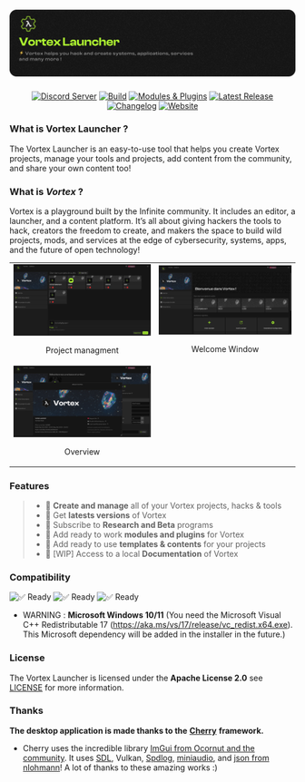 <a href="https://infinite.si">
  <h1 align="center">
    <picture>
      <source media="(prefers-color-scheme: dark)" srcset="./.github/imgs/main.png">
      <img src="./.github/imgs/main.png">
    </picture>
  </h1>
</a>

<div align="center">
  <a title="Discord Server" href="https://discord.gg/H2wptkecUg"><img alt="Discord Server" src="https://img.shields.io/discord/1095333825762046194?label=Discord&logo=Discord&logoColor=fff&style=for-the-badge"></a>
  <a title="'Build' workflow Status" href="https://img.shields.io/github/actions/workflow/status/infiniteHQ/VortexLauncher/build.yml"><img alt="Build" src="https://img.shields.io/github/actions/workflow/status/infiniteHQ/VortexLauncher/build.yml?longCache=true&style=for-the-badge&label=Build&logoColor=fff&logo=GitHub%20Actions&branch=main"></a>
  <a title="Modules & Plugins" href="#"><img alt="Modules & Plugins" src="https://img.shields.io/badge/Modules-Supported-brightgreen?logo=stackedit&logoColor=%23FFFFFF&style=for-the-badge"></a>
  <a title="Latest Release" href="https://github.com/infiniteHQ/VortexLauncher/releases/latest"><img alt="Latest Release" src="https://img.shields.io/github/v/release/infiniteHQ/VortexLauncher?style=for-the-badge&label=Release&logo=github"></a>
  <a title="Changelog" href="https://github.com/infiniteHQ/VortexLauncher/blob/main/CHANGELOG.md"><img alt="Changelog" src="https://img.shields.io/badge/Changelog-View-blue?style=for-the-badge&logo=readme&logoColor=white"></a>
  <a title="Website" href="https://vortex.infinite.si/"><img alt="Website" src="https://img.shields.io/badge/Website-Visit-blueviolet?style=for-the-badge&logo=firefox-browser&logoColor=white"></a>
</div>

### What is Vortex Launcher ?
The Vortex Launcher is an easy-to-use tool that helps you create Vortex projects, manage your tools and projects, add content from the community, and share your own content too!

### What is *Vortex* ?
Vortex is a playground built by the Infinite community. It includes an editor, a launcher, and a content platform. It’s all about giving hackers the tools to hack, creators the freedom to create, and makers the space to build wild projects, mods, and services at the edge of cybersecurity, systems, apps, and the future of open technology!

<table align="center">
  <tr>
    <td align="center">
      <img src="./.github/imgs/vx2.png" alt="vx1" width="400">
      <p>Project managment</p>
    </td>
    <td align="center">
      <img src="./.github/imgs/vx3.png" alt="Cherry 2" width="400">
      <p>Welcome Window</p>
    </td>
  </tr>
  <tr>
    <td align="center">
      <img src="./.github/imgs/vx1.png" alt="Cherry 2" width="400">
      <p>Overview</p>
    </td>
  </tr>
</table>

### Features 
> - 🧰 **Create and manage** all of your Vortex projects, hacks & tools
> - 🧰 Get **latests versions** of Vortex
> - 🧰 Subscribe to **Research and Beta** programs
> - 🧰 Add ready to work **modules and plugins** for Vortex
> - 🧰 Add ready to use **templates & contents** for your projects
> - 🧰 [WIP] Access to a local **Documentation** of Vortex


### Compatibility
![✅ Ready](https://img.shields.io/badge/Microsoft%20Windows-Fully%20Compatible-green?longCache=true&style=for-the-badge)
![✅ Ready](https://img.shields.io/badge/Linux-Fully%20Compatible-green?longCache=true&style=for-the-badge)
![✅ Ready](https://img.shields.io/badge/MacOS-WIP-orange?longCache=true&style=for-the-badge)
- WARNING : **Microsoft Windows 10/11** (You need the Microsoft Visual C++ Redistributable 17 (https://aka.ms/vs/17/release/vc_redist.x64.exe). This Microsoft dependency will be added in the installer in the future.)

### License
The Vortex Launcher is licensed under the **Apache License 2.0** see [LICENSE](https://github.com/infiniteHQ/VortexLauncher/blob/main/LICENSE) for more information.

### Thanks

**The desktop application is made thanks to the** [**Cherry**](https://github.com/infiniteHQ/Cherry) **framework.**  
- Cherry uses the incredible library [ImGui from Ocornut and the community](https://github.com/ocornut/imgui). It uses [SDL](https://github.com/libsdl-org/SDL), Vulkan, [Spdlog](https://github.com/gabime/spdlog), [miniaudio](https://github.com/mackron/miniaudio), and [json from nlohmann](https://github.com/nlohmann/json)! A lot of thanks to these amazing works :)
